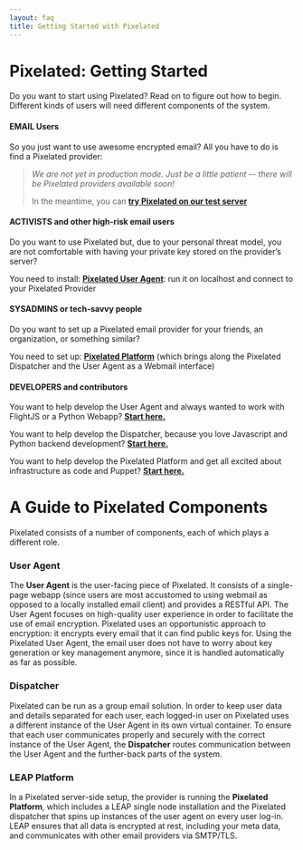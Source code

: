 ```yaml
---
layout: faq
title: Getting Started with Pixelated
---
```

Pixelated: Getting Started
======================

Do you want to start using Pixelated? Read on to figure out how to begin. Different kinds of users will need different components of the system.

#### EMAIL Users
So you just want to use awesome encrypted email? 
All you have to do is find a Pixelated provider:

> *We are not yet in production mode. Just be a little patient -- there will be Pixelated providers available soon!*
>
> In the meantime, you can [**try Pixelated on our test server**][1]


#### ACTIVISTS and other high-risk email users
Do you want to use Pixelated but, due to your personal threat model, you are not comfortable with having your private key stored on the provider’s server?

You need to install: [**Pixelated User Agent**][2]: run it on localhost and connect to your Pixelated Provider

#### SYSADMINS or tech-savvy people

Do you want to set up a Pixelated email provider for your friends, an organization, or something similar?

You need to set up: [**Pixelated Platform**][3] (which brings along the Pixelated Dispatcher and the User Agent as a Webmail interface)

#### DEVELOPERS and contributors

You want to help develop the User Agent and always wanted to work with FlightJS or a Python Webapp?
[**Start here.**][2]

You want to help develop the Dispatcher, because you love Javascript and Python backend development?
[**Start here.**][4]

You want to help develop the Pixelated Platform and get all excited about infrastructure as code and Puppet?
[**Start here.**][3]


A Guide to Pixelated Components
===============================

Pixelated consists of a number of components, each of which plays a different role.

### User Agent
The **User Agent** is the user-facing piece of Pixelated. It consists of a single-page webapp (since users are most accustomed to using webmail as opposed to a locally installed email client) and provides a RESTful API. The User Agent focuses on high-quality user experience in order to facilitate the use of email encryption. Pixelated uses an opportunistic approach to encryption: it encrypts every email that it can find public keys for. 
Using the Pixelated User Agent, the email user does not have to worry about key generation or key management anymore, since it is handled automatically as far as possible.

### Dispatcher
Pixelated can be run as a group email solution. In order to keep user data and details separated for each user, each logged-in user on Pixelated uses a different instance of the User Agent in its own virtual container. To ensure that each user communicates properly and securely with the correct instance of the User Agent, the **Dispatcher** routes communication between the User Agent and the further-back parts of the system. 

### LEAP Platform
In a Pixelated server-side setup, the provider is running the **Pixelated Platform**, which includes a LEAP single node installation and the Pixelated dispatcher that spins up instances of the user agent on every user log-in. LEAP ensures that all data is encrypted at rest, including your meta data, and communicates with other email providers via SMTP/TLS.


[1]: http://try.pixelated-project.org:8080
[2]: https://github.com/pixelated-project/pixelated-user-agent
[3]: https://github.com/pixelated-project/pixelated-platform
[4]: https://github.com/pixelated-project/pixelated-dispatcher